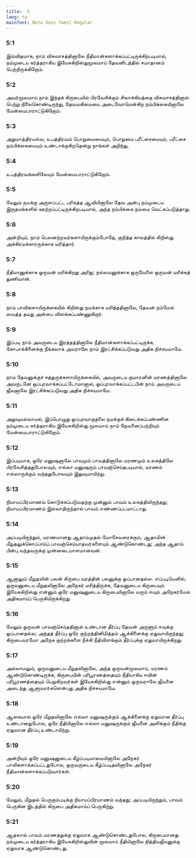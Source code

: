 ```yaml
---
title:  5
lang: ta
mainfont: Noto Sans Tamil Regular
---
```


###  5:1

இவ்விதமாக, நாம் விசுவாசத்தினாலே நீதிமான்களாக்கப்பட்டிருக்கிறபடியால், நம்முடைய கர்த்தராகிய இயேசுகிறிஸ்துமூலமாய் தேவனிடத்தில் சமாதானம் பெற்றிருக்கிறோம்.

###  5:2

அவர்மூலமாய் நாம் இந்தக் கிருபையில் பிரவேசிக்கும் சிலாக்கியத்தை விசுவாசத்தினால் பெற்று நிலைகொண்டிருந்து, தேவமகிமையை அடைவோமென்கிற நம்பிக்கையினாலே மேன்மைபாராட்டுகிறோம்.

###  5:3

அதுமாத்திரமல்ல, உபத்திரவம் பொறுமையையும், பொறுமை பரீட்சையையும், பரீட்சை நம்பிக்கையையும் உண்டாக்குகிறதென்று நாங்கள் அறிந்து,

###  5:4

உபத்திரவங்களிலேயும் மேன்மைபாராட்டுகிறோம்.

###  5:5

மேலும் நமக்கு அருளப்பட்ட பரிசுத்த ஆவியினாலே தேவ அன்பு நம்முடைய இருதயங்களில் ஊற்றப்பட்டிருக்கிறபடியால், அந்த நம்பிக்கை நம்மை வெட்கப்படுத்தாது.

###  5:6

அன்றியும், நாம் பெலனற்றவர்களாயிருக்கும்போதே, குறித்த காலத்தில் கிறிஸ்து அக்கிரமக்காரருக்காக மரித்தார்.

###  5:7

நீதிமானுக்காக ஒருவன் மரிக்கிறது அரிது; நல்லவனுக்காக ஒருவேளை ஒருவன் மரிக்கத் துணிவான்.

###  5:8

நாம் பாவிகளாயிருக்கையில் கிறிஸ்து நமக்காக மரித்ததினாலே, தேவன் நம்மேல் வைத்த தமது அன்பை விளங்கப்பண்ணுகிறார்.

###  5:9

இப்படி நாம் அவருடைய இரத்தத்தினாலே நீதிமான்களாக்கப்பட்டிருக்க, கோபாக்கினைக்கு நீங்கலாக அவராலே நாம் இரட்சிக்கப்படுவது அதிக நிச்சயமாமே.

###  5:10

நாம் தேவனுக்குச் சத்துருக்களாயிருக்கையில், அவருடைய குமாரனின் மரணத்தினாலே அவருடனே ஒப்புரவாக்கப்பட்டோமானால், ஒப்புரவாக்கப்பட்டபின் நாம் அவருடைய ஜீவனாலே இரட்சிக்கப்படுவது அதிக நிச்சயமாமே.

###  5:11

அதுவுமல்லாமல், இப்பொழுது ஒப்புரவாகுதலை நமக்குக் கிடைக்கப்பண்ணின நம்முடைய கர்த்தராகிய இயேசுகிறிஸ்து மூலமாய் நாம் தேவனைப்பற்றியும் மேன்மைபாராட்டுகிறோம்.

###  5:12

இப்படியாக, ஒரே மனுஷனாலே பாவமும் பாவத்தினாலே மரணமும் உலகத்திலே பிரவேசித்ததுபோலவும், எல்லா மனுஷரும் பாவஞ்செய்தபடியால், மரணம் எல்லாருக்கும் வந்ததுபோலவும் இதுவுமாயிற்று.

###  5:13

நியாயப்பிரமாணம் கொடுக்கப்படுவதற்கு முன்னும் பாவம் உலகத்திலிருந்தது; நியாயப்பிரமாணம் இல்லாதிருந்தால் பாவம் எண்ணப்படமாட்டாது.

###  5:14

அப்படியிருந்தும், மரணமானது ஆதாம்முதல் மோசேவரைக்கும், ஆதாமின் மீறுதலுக்கொப்பாய்ப் பாவஞ்செய்யாதவர்களையும் ஆண்டுகொண்டது; அந்த ஆதாம் பின்பு வந்தவருக்கு முன்னடையாளமானவன்.

###  5:15

ஆனாலும் மீறுதலின் பலன் கிருபை வரத்தின் பலனுக்கு ஒப்பானதல்ல. எப்படியெனில், ஒருவனுடைய மீறுதலினாலே அநேகர் மரித்திருக்க, தேவனுடைய கிருபையும் இயேசுகிறிஸ்து என்னும் ஒரே மனுஷனுடைய கிருபையினாலே வரும் ஈவும் அநேகர்மேல் அதிகமாய்ப் பெருகியிருக்கிறது.

###  5:16

மேலும் ஒருவன் பாவஞ்செய்ததினால் உண்டான தீர்ப்பு தேவன் அருளும் ஈவுக்கு ஒப்பானதல்ல; அந்தத் தீர்ப்பு ஒரே குற்றத்தினிமித்தம் ஆக்கினைக்கு ஏதுவாயிருந்தது; கிருபைவரமோ அநேக குற்றங்களை நீக்கி நீதிவிளங்கும் தீர்ப்புக்கு ஏதுவாயிருக்கிறது.

###  5:17

அல்லாமலும், ஒருவனுடைய மீறுதலினாலே, அந்த ஒருவன்மூலமாய், மரணம் ஆண்டுகொண்டிருக்க, கிருபையின் பரிபூரணத்தையும் நீதியாகிய ஈவின் பரிபூரணத்தையும் பெறுகிறவர்கள் இயேசுகிறிஸ்து என்னும் ஒருவராலே ஜீவனை அடைந்து ஆளுவார்களென்பது அதிக நிச்சயமாமே.

###  5:18

ஆகையால் ஒரே மீறுதலினாலே எல்லா மனுஷருக்கும் ஆக்கினைக்கு ஏதுவான தீர்ப்பு உண்டானதுபோல, ஒரே நீதியினாலே எல்லா மனுஷருக்கும் ஜீவனை அளிக்கும் நீதிக்கு ஏதுவான தீர்ப்பு உண்டாயிற்று.

###  5:19

அன்றியும் ஒரே மனுஷனுடைய கீழ்ப்படியாமையினாலே அநேகர் பாவிகளாக்கப்பட்டதுபோல, ஒருவருடைய கீழ்ப்படிதலினாலே அநேகர் நீதிமான்களாக்கப்படுவார்கள்.

###  5:20

மேலும், மீறுதல் பெருகும்படிக்கு நியாயப்பிரமாணம் வந்தது; அப்படியிருந்தும், பாவம் பெருகின இடத்தில் கிருபை அதிகமாய்ப் பெருகிற்று.

###  5:21

ஆதலால் பாவம் மரணத்துக்கு ஏதுவாக ஆண்டுகொண்டதுபோல, கிருபையானது நம்முடைய கர்த்தராகிய இயேசுகிறிஸ்துவின் மூலமாய் நீதியினாலே நித்தியஜீவனுக்கு ஏதுவாக ஆண்டுகொண்டது.

